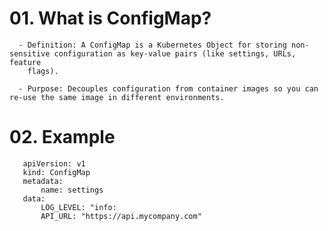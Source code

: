 # 01. What is ConfigMap?
      - Definition: A ConfigMap is a Kubernetes Object for storing non-sensitive configuration as key-value pairs (like settings, URLs, feature 
        flags).

      - Purpose: Decouples configuration from container images so you can re-use the same image in different environments.


# 02. Example

       apiVersion: v1
       kind: ConfigMap
       metadata:
           name: settings
       data:
           LOG_LEVEL: "info:
           API_URL: "https://api.mycompany.com"



        